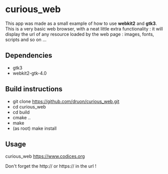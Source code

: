 # curious_web

This app was made as a small example of how to use **webkit2** and **gtk3**.
This is a very basic web browser, with a neat little extra functionality : it will display the url
of any resource loaded by the web page : images, fonts, scripts and so on ...

## Dependencies

- gtk3
- webkit2-gtk-4.0

## Build instructions

- git clone https://github.com/druon/curious_web.git
- cd curious_web
- cd build
- cmake ..
- make
- (as root) make install

## Usage

curious_web https://www.codices.org

Don't forget the http:// or https:// in the url !


